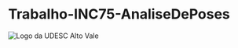 # Trabalho-INC75-AnaliseDePoses

 ![Logo da UDESC Alto Vale](http://www1.udesc.br/imagens/id_submenu/2019/marca_alto_vale_horizontal_assinatura_rgb_01.jpg)
